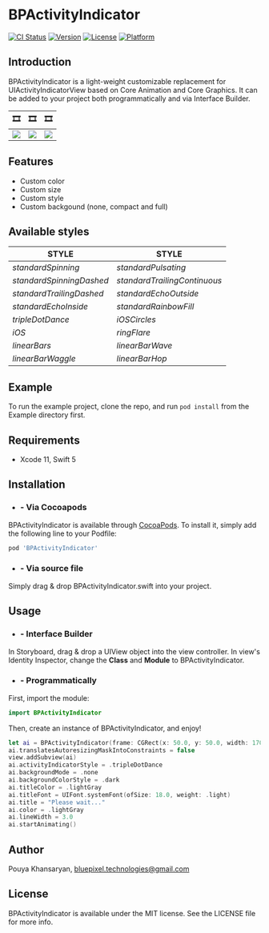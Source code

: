 # BPActivityIndicator

[![CI Status](https://img.shields.io/travis/bluepixeltech/BPActivityIndicator.svg?style=flat)](https://travis-ci.org/bluepixeltech/BPActivityIndicator)
[![Version](https://img.shields.io/cocoapods/v/BPActivityIndicator.svg?style=flat)](https://cocoapods.org/pods/BPActivityIndicator)
[![License](https://img.shields.io/cocoapods/l/BPActivityIndicator.svg?style=flat)](https://cocoapods.org/pods/BPActivityIndicator)
[![Platform](https://img.shields.io/cocoapods/p/BPActivityIndicator.svg?style=flat)](https://cocoapods.org/pods/BPActivityIndicator)

## Introduction

BPActivityIndicator is a light-weight customizable replacement for UIActivityIndicatorView based on Core Animation and Core Graphics. It can be added to your project both programmatically and via Interface Builder.

 🎞 | 🎞  |  🎞
------------ | ------------- | -------------
![](Example/GIFs/g1.gif) |  ![](Example/GIFs/g2.gif) |  ![](Example/GIFs/g3.gif)


## Features
* Custom color
* Custom size
* Custom style
* Custom backgound (none, compact and full)

## Available styles

   **STYLE** | **STYLE**  
   ------------ | -------------
   *standardSpinning* |  *standardPulsating*
   *standardSpinningDashed* |  *standardTrailingContinuous*
   *standardTrailingDashed* |  *standardEchoOutside*
   *standardEchoInside* |  *standardRainbowFill*
   *tripleDotDance* |  *iOSCircles*
   *iOS* |  *ringFlare*
   *linearBars* |  *linearBarWave*
   *linearBarWaggle* |  *linearBarHop*
          

## Example

To run the example project, clone the repo, and run `pod install` from the Example directory first.

## Requirements

*  Xcode 11, Swift 5

## Installation

* ### - Via Cocoapods
BPActivityIndicator is available through [CocoaPods](https://cocoapods.org). To install
it, simply add the following line to your Podfile:

```ruby
pod 'BPActivityIndicator'
```

* ### - Via source file
Simply drag & drop BPActivityIndicator.swift into your project.

## Usage

* ### - Interface Builder
In Storyboard, drag & drop a UIView object into the view controller. In view's Identity Inspector, change the **Class** and **Module** to BPActivityIndicator.

* ### - Programmatically
First, import the module:
```swift
import BPActivityIndicator
```
Then, create an instance of BPActivityIndicator, and enjoy!
```swift
let ai = BPActivityIndicator(frame: CGRect(x: 50.0, y: 50.0, width: 170.0, height: 200.0))
ai.translatesAutoresizingMaskIntoConstraints = false
view.addSubview(ai)
ai.activityIndicatorStyle = .tripleDotDance
ai.backgroundMode = .none
ai.backgroundColorStyle = .dark
ai.titleColor = .lightGray
ai.titleFont = UIFont.systemFont(ofSize: 18.0, weight: .light)
ai.title = "Please wait..."
ai.color = .lightGray
ai.lineWidth = 3.0
ai.startAnimating()
```

## Author

Pouya Khansaryan, bluepixel.technologies@gmail.com

## License

BPActivityIndicator is available under the MIT license. See the LICENSE file for more info.
